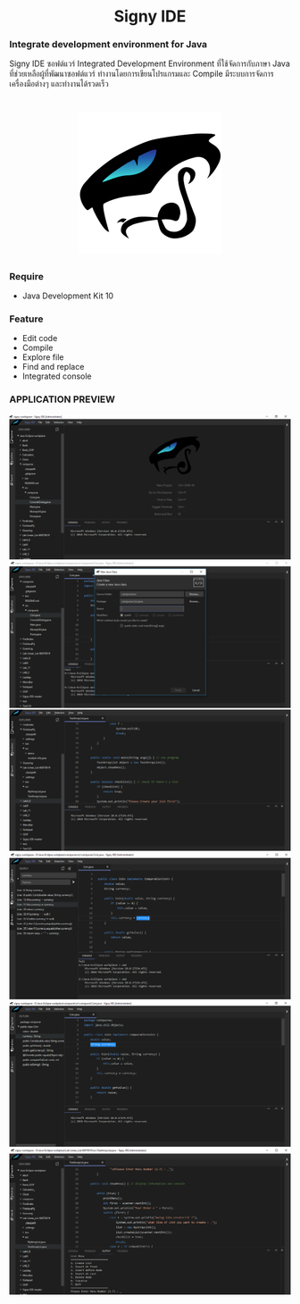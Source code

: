 <h1 align="center">Signy IDE</h1>

### Integrate development environment for Java
  Signy IDE ซอฟต์แวร์ Integrated Development Environment ที่ใช้จัดการกับภาษา Java ที่ช่วยเหลือผู้ที่พัฒนาซอฟต์แวร์ ทำงานโดยการเขียนโปรแกรมและ Compile มีระบบการจัดการ เครื่องมือต่างๆ และทำงานได้รวดเร็ว
  
  <h1 align="center">
    <img src="./Website/img/logo.png" height="256">
  </h1>
  
### Require
 - Java Development Kit 10
 
### Feature
 - Edit code
 - Compile
 - Explore file
 - Find and replace
 - Integrated console

### APPLICATION PREVIEW
 ![Signy IDE Preview](./Website/img/1.png)
 ![Signy IDE Preview](./Website/img/2.png)
 ![Signy IDE Preview](./Website/img/3.png)
 ![Signy IDE Preview](./Website/img/4.png)
 ![Signy IDE Preview](./Website/img/5.png)
 ![Signy IDE Preview](./Website/img/6.png)
 
